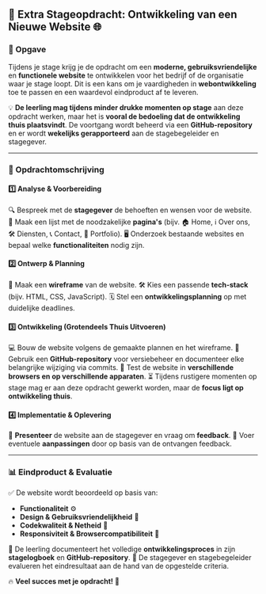 ## 🌟 Extra Stageopdracht: Ontwikkeling van een Nieuwe Website 🌐

### **📌 Opgave**

Tijdens je stage krijg je de opdracht om een **moderne, gebruiksvriendelijke** en **functionele website** te ontwikkelen voor het bedrijf of de organisatie waar je stage loopt. Dit is een kans om je vaardigheden in **webontwikkeling** toe te passen en een waardevol eindproduct af te leveren.

💡 **De leerling mag tijdens minder drukke momenten op stage** aan deze opdracht werken, maar het is **vooral de bedoeling dat de ontwikkeling thuis plaatsvindt**. De voortgang wordt beheerd via een **GitHub-repository** en er wordt **wekelijks gerapporteerd** aan de stagebegeleider en stagegever.

------

### **📝 Opdrachtomschrijving**

#### **1️⃣ Analyse & Voorbereiding**

🔍 Bespreek met de **stagegever** de behoeften en wensen voor de website.
📄 Maak een lijst met de noodzakelijke **pagina's** (bijv. 🏠 Home, ℹ️ Over ons, 🛠️ Diensten, 📞 Contact, 🎨 Portfolio).
🖥️ Onderzoek bestaande websites en bepaal welke **functionaliteiten** nodig zijn.

#### **2️⃣ Ontwerp & Planning**

📌 Maak een **wireframe** van de website.
🛠️ Kies een passende **tech-stack** (bijv. HTML, CSS, JavaScript).
🗓️ Stel een **ontwikkelingsplanning** op met duidelijke deadlines.

#### **3️⃣ Ontwikkeling (Grotendeels Thuis Uitvoeren)**

💻 Bouw de website volgens de gemaakte plannen en het wireframe.
🔄 Gebruik een **GitHub-repository** voor versiebeheer en documenteer elke belangrijke wijziging via commits.
📱 Test de website in **verschillende browsers en op verschillende apparaten**.
⏳ Tijdens rustigere momenten op stage mag er aan deze opdracht gewerkt worden, maar de **focus ligt op ontwikkeling thuis**.

#### **4️⃣ Implementatie & Oplevering**

🚀 **Presenteer** de website aan de stagegever en vraag om **feedback**.
🔧 Voer eventuele **aanpassingen** door op basis van de ontvangen feedback.

------

### **📊 Eindproduct & Evaluatie**

✅ De website wordt beoordeeld op basis van:

- **Functionaliteit** ⚙️
- **Design & Gebruiksvriendelijkheid** 🎨
- **Codekwaliteit & Netheid** 💾
- **Responsiviteit & Browsercompatibiliteit** 📲

📝 De leerling documenteert het volledige **ontwikkelingsproces** in zijn **stagelogboek** en **GitHub-repository**.
📢 De stagegever en stagebegeleider evalueren het eindresultaat aan de hand van de opgestelde criteria.

🔥 **Veel succes met je opdracht! 🚀**
